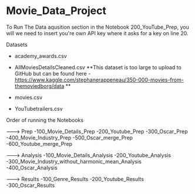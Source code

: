 # Movie_Data_Project

To Run The Data aqusition section in the Notebook 200_YouTube_Prep, 
you will we need to insert you're own API key where it asks for a key on line 20.

Datasets
- academy_awards.csv
- AllMoviesDetailsCleaned.csv **This dataset is too large to upload to GitHub but can be found here - https://www.kaggle.com/stephanerappeneau/350-000-movies-from-themoviedborg/data **

- movies.csv
- YouTubetrailers.csv

Order of running the Notebooks

---> Prep
	-100_Movie_Details_Prep
	-200_Youtube_Prep
	-300_Oscar_Prep
	-400_Movie_Industry_Prep
	-500_Oscar_merge_Prep
	-600_Youtube_merge_Prep

---> Analysis
	-100_Movie_Details_Analysis
	-200_Youtube_Analysis
	-300_Movie_Industry_without_harmonic_mean_Analysis
	-400_Oscar_Analysis
	
---> Results
	-100_Genre_Results
	-200_Youtube_Results
	-300_Oscar_Results
